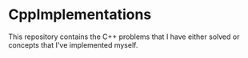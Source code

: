 # CppImplementations
This repository contains the C++ problems that I have either solved or concepts that I've implemented myself.
